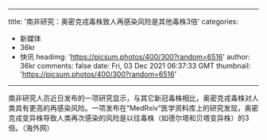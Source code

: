
---
title: '南非研究：奥密克戎毒株致人再感染风险是其他毒株3倍'
categories: 
 - 新媒体
 - 36kr
 - 快讯
headimg: 'https://picsum.photos/400/300?random=6516'
author: 36kr
comments: false
date: Fri, 03 Dec 2021 06:37:33 GMT
thumbnail: 'https://picsum.photos/400/300?random=6516'
---

<div>   
南非研究人员近日发布的一项研究显示，与其它新冠毒株相比，奥密克戎毒株对人类具有更高的再感染风险。一项发布在“MedRxiv”医学资料库上的研究发现，奥密克戎变异株导致人类再次感染的风险是以往毒株（如德尔塔和贝塔变异株）的3倍。（海外网）  
</div>
            